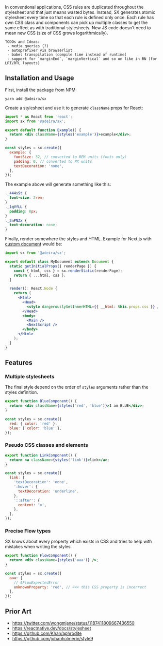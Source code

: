 In conventional applications, CSS rules are duplicated throughout the stylesheet and that just means wasted bytes. Instead, SX generates atomic stylesheet every time so that each rule is defined only once. Each rule has own CSS class and components can pick up multiple classes to get the same effect as with traditional stylesheets. New JS code doesn't need to mean new CSS (size of CSS grows logarithmically).

```text
TODOs and Ideas:
 - media queries (?)
 - autoprefixer via browserlist
 - babel transpilation (compile time instead of runtime)
 - support for `marginEnd`, `marginVertical` and so on like in RN (for LRT/RTL layouts)
```

## Installation and Usage

First, install the package from NPM:

```text
yarn add @adeira/sx
```

Create a stylesheet and use it to generate `className` props for React:

```jsx
import * as React from 'react';
import sx from '@adeira/sx';

export default function Example() {
  return <div className={styles('example')}>example</div>;
}

const styles = sx.create({
  example: {
    fontSize: 32, // converted to REM units (fonts only)
    padding: 0, // converted to PX units
    textDecoration: 'none',
  },
});
```

The example above will generate something like this:

```css
._444sSt {
  font-size: 2rem;
}
._1qVfLL {
  padding: 0px;
}
._3nPNZx {
  text-decoration: none;
}
```

Finally, render somewhere the styles and HTML. Example for Next.js with [custom document](https://nextjs.org/docs/advanced-features/custom-document) would be:

```jsx
import sx from '@adeira/sx';

export default class MyDocument extends Document {
  static getInitialProps({ renderPage }) {
    const { html, css } = sx.renderStatic(renderPage);
    return { ...html, css };
  }

  render(): React.Node {
    return (
      <Html>
        <Head>
          <style dangerouslySetInnerHTML={{ __html: this.props.css }} />
        </Head>
        <body>
          <Main />
          <NextScript />
        </body>
      </Html>
    );
  }
}
```

## Features

### Multiple stylesheets

The final style depend on the order of `styles` arguments rather than the styles definition.

```jsx
export function BlueComponent() {
  return <div className={styles('red', 'blue')}>I am BLUE</div>;
}

const styles = sx.create({
  red: { color: 'red' },
  blue: { color: 'blue' },
});
```

### Pseudo CSS classes and elements

```jsx
export function LinkComponent() {
  return <a className={styles('link')}>link</a>;
}

const styles = sx.create({
  link: {
    'textDecoration': 'none',
    ':hover': {
      textDecoration: 'underline',
    },
    '::after': {
      content: '∞',
    },
  },
});
```

### Precise Flow types

SX knows about every property which exists in CSS and tries to help with mistakes when writing the styles.

```jsx
export function FlowComponent() {
  return <div className={styles('aaa')} />;
}

const styles = sx.create({
  aaa: {
    // $FlowExpectedError
    unknownProperty: 'red', // <<< this CSS property is incorrect
  },
});
```

## Prior Art

- https://twitter.com/wongmjane/status/1187411809667436550
- https://reactnative.dev/docs/stylesheet
- https://github.com/Khan/aphrodite
- https://github.com/johanholmerin/style9
